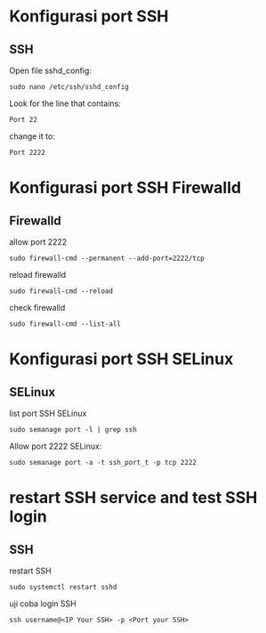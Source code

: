 # Konfigurasi port SSH

## SSH

Open file sshd_config:

```
sudo nano /etc/ssh/sshd_config
```

Look for the line that contains:

```
Port 22
```

change it to:

```
Port 2222
```

# Konfigurasi port SSH Firewalld

## Firewalld

allow port 2222

```
sudo firewall-cmd --permanent --add-port=2222/tcp
```

reload firewalld

```
sudo firewall-cmd --reload
```

check firewalld

```
sudo firewall-cmd --list-all
```

# Konfigurasi port SSH SELinux

## SELinux

list port SSH SELinux

```
sudo semanage port -l | grep ssh
```

Allow port 2222 SELinux:

```
sudo semanage port -a -t ssh_port_t -p tcp 2222
```

# restart SSH service and test SSH login

## SSH

restart SSH

```
sudo systemctl restart sshd
```

uji coba login SSH

```
ssh username@<IP Your SSH> -p <Port your SSH>
```
